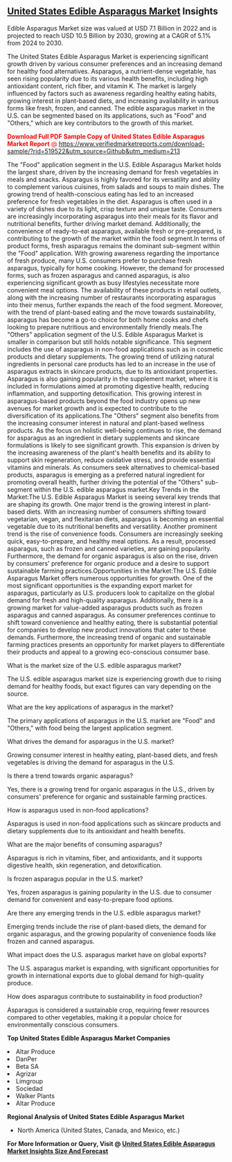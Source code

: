 <h2><a href="https://www.verifiedmarketreports.com/download-sample/?rid=519522&amp;utm_source=Github&amp;utm_medium=213" target="_blank">United States Edible Asparagus Market</a> Insights</h2><p>Edible Asparagus Market size was valued at USD 7.1 Billion in 2022 and is projected to reach USD 10.5 Billion by 2030, growing at a CAGR of 5.1% from 2024 to 2030.</p><p><p>The United States Edible Asparagus Market is experiencing significant growth driven by various consumer preferences and an increasing demand for healthy food alternatives. Asparagus, a nutrient-dense vegetable, has seen rising popularity due to its various health benefits, including high antioxidant content, rich fiber, and vitamin K. The market is largely influenced by factors such as awareness regarding healthy eating habits, growing interest in plant-based diets, and increasing availability in various forms like fresh, frozen, and canned. The edible asparagus market in the U.S. can be segmented based on its applications, such as "Food" and "Others," which are key contributors to the growth of this market. <p><span class=""><span style="color: #ff0000;"><strong>Download Full PDF Sample Copy of United States Edible Asparagus Market Report</strong> @ </span><a href="https://www.verifiedmarketreports.com/download-sample/?rid=519522&amp;utm_source=Github&amp;utm_medium=213" target="_blank">https://www.verifiedmarketreports.com/download-sample/?rid=519522&amp;utm_source=Github&amp;utm_medium=213</a></span></p>The "Food" application segment in the U.S. Edible Asparagus Market holds the largest share, driven by the increasing demand for fresh vegetables in meals and snacks. Asparagus is highly favored for its versatility and ability to complement various cuisines, from salads and soups to main dishes. The growing trend of health-conscious eating has led to an increased preference for fresh vegetables in the diet. Asparagus is often used in a variety of dishes due to its light, crisp texture and unique taste. Consumers are increasingly incorporating asparagus into their meals for its flavor and nutritional benefits, further driving market demand. Additionally, the convenience of ready-to-eat asparagus, available fresh or pre-prepared, is contributing to the growth of the market within the food segment.In terms of product forms, fresh asparagus remains the dominant sub-segment within the "Food" application. With growing awareness regarding the importance of fresh produce, many U.S. consumers prefer to purchase fresh asparagus, typically for home cooking. However, the demand for processed forms, such as frozen asparagus and canned asparagus, is also experiencing significant growth as busy lifestyles necessitate more convenient meal options. The availability of these products in retail outlets, along with the increasing number of restaurants incorporating asparagus into their menus, further expands the reach of the food segment. Moreover, with the trend of plant-based eating and the move towards sustainability, asparagus has become a go-to choice for both home cooks and chefs looking to prepare nutritious and environmentally friendly meals.The "Others" application segment of the U.S. Edible Asparagus Market is smaller in comparison but still holds notable significance. This segment includes the use of asparagus in non-food applications such as in cosmetic products and dietary supplements. The growing trend of utilizing natural ingredients in personal care products has led to an increase in the use of asparagus extracts in skincare products, due to its antioxidant properties. Asparagus is also gaining popularity in the supplement market, where it is included in formulations aimed at promoting digestive health, reducing inflammation, and supporting detoxification. This growing interest in asparagus-based products beyond the food industry opens up new avenues for market growth and is expected to contribute to the diversification of its applications.The "Others" segment also benefits from the increasing consumer interest in natural and plant-based wellness products. As the focus on holistic well-being continues to rise, the demand for asparagus as an ingredient in dietary supplements and skincare formulations is likely to see significant growth. This expansion is driven by the increasing awareness of the plant's health benefits and its ability to support skin regeneration, reduce oxidative stress, and provide essential vitamins and minerals. As consumers seek alternatives to chemical-based products, asparagus is emerging as a preferred natural ingredient for promoting overall health, further driving the potential of the "Others" sub-segment within the U.S. edible asparagus market.Key Trends in the Market:The U.S. Edible Asparagus Market is seeing several key trends that are shaping its growth. One major trend is the growing interest in plant-based diets. With an increasing number of consumers shifting toward vegetarian, vegan, and flexitarian diets, asparagus is becoming an essential vegetable due to its nutritional benefits and versatility. Another prominent trend is the rise of convenience foods. Consumers are increasingly seeking quick, easy-to-prepare, and healthy meal options. As a result, processed asparagus, such as frozen and canned varieties, are gaining popularity. Furthermore, the demand for organic asparagus is also on the rise, driven by consumers' preference for organic produce and a desire to support sustainable farming practices.Opportunities in the Market:The U.S. Edible Asparagus Market offers numerous opportunities for growth. One of the most significant opportunities is the expanding export market for asparagus, particularly as U.S. producers look to capitalize on the global demand for fresh and high-quality asparagus. Additionally, there is a growing market for value-added asparagus products such as frozen asparagus and canned asparagus. As consumer preferences continue to shift toward convenience and healthy eating, there is substantial potential for companies to develop new product innovations that cater to these demands. Furthermore, the increasing trend of organic and sustainable farming practices presents an opportunity for market players to differentiate their products and appeal to a growing eco-conscious consumer base.<p>What is the market size of the U.S. edible asparagus market?</p><p>The U.S. edible asparagus market size is experiencing growth due to rising demand for healthy foods, but exact figures can vary depending on the source.</p><p>What are the key applications of asparagus in the market?</p><p>The primary applications of asparagus in the U.S. market are "Food" and "Others," with food being the largest application segment.</p><p>What drives the demand for asparagus in the U.S. market?</p><p>Growing consumer interest in healthy eating, plant-based diets, and fresh vegetables is driving the demand for asparagus in the U.S.</p><p>Is there a trend towards organic asparagus?</p><p>Yes, there is a growing trend for organic asparagus in the U.S., driven by consumers' preference for organic and sustainable farming practices.</p><p>How is asparagus used in non-food applications?</p><p>Asparagus is used in non-food applications such as skincare products and dietary supplements due to its antioxidant and health benefits.</p><p>What are the major benefits of consuming asparagus?</p><p>Asparagus is rich in vitamins, fiber, and antioxidants, and it supports digestive health, skin regeneration, and detoxification.</p><p>Is frozen asparagus popular in the U.S. market?</p><p>Yes, frozen asparagus is gaining popularity in the U.S. due to consumer demand for convenient and easy-to-prepare food options.</p><p>Are there any emerging trends in the U.S. edible asparagus market?</p><p>Emerging trends include the rise of plant-based diets, the demand for organic asparagus, and the growing popularity of convenience foods like frozen and canned asparagus.</p><p>What impact does the U.S. asparagus market have on global exports?</p><p>The U.S. asparagus market is expanding, with significant opportunities for growth in international exports due to global demand for high-quality produce.</p><p>How does asparagus contribute to sustainability in food production?</p><p>Asparagus is considered a sustainable crop, requiring fewer resources compared to other vegetables, making it a popular choice for environmentally conscious consumers.</p></p><p><strong>Top United States Edible Asparagus Market Companies</strong></p><div data-test-id=""><p><li>Altar Produce</li><li> DanPer</li><li> Beta SA</li><li> Agrizar</li><li> Limgroup</li><li> Sociedad</li><li> Walker Plants</li><li> Altar Produce</li></p><div><strong>Regional Analysis of&nbsp;United States Edible Asparagus Market</strong></div><ul><li dir="ltr"><p dir="ltr">North America&nbsp;(United States, Canada, and Mexico, etc.)</p></li></ul><p><strong>For More Information or Query, Visit @&nbsp;</strong><strong><a href="https://www.verifiedmarketreports.com/product/edible-asparagus-market-size-and-forecast/?utm_source=Github&amp;utm_medium=213" target="_blank">United States Edible Asparagus Market Insights Size And Forecast</a></strong></p></div>
